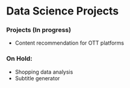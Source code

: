 # Data Science Projects

### Projects (In progress)
- Content recommendation for OTT platforms

### On Hold:
- Shopping data analysis
- Subtitle generator

